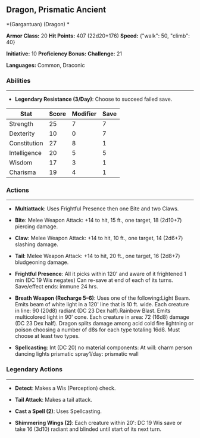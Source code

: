 ## Dragon, Prismatic Ancient
*(Gargantuan) (Dragon) *

**Armor Class:** 20
**Hit Points:** 407 (22d20+176)
**Speed:** {"walk": 50, "climb": 40}

**Initiative:** 10
**Proficiency Bonus:**
**Challenge:** 21

**Languages:** Common, Draconic

### Abilities
 --- 
- **Legendary Resistance (3/Day)**: Choose to succeed failed save.



| Stat | Score | Modifier | Save |
| ---- | ---- | ---- | ---- |
| Strength | 25 | 7 | 7 |
| Dexterity | 10 | 0 | 7 |
| Constitution | 27 | 8 | 1 |
| Intelligence | 20 | 5 | 5 |
| Wisdom | 17 | 3 | 1 |
| Charisma | 19 | 4 | 1 |

### Actions
 --- 
- **Multiattack**: Uses Frightful Presence then one Bite and two Claws.

- **Bite**: Melee Weapon Attack: +14 to hit, 15 ft., one target, 18 (2d10+7) piercing damage.

- **Claw**: Melee Weapon Attack: +14 to hit, 10 ft., one target, 14 (2d6+7) slashing damage.

- **Tail**: Melee Weapon Attack: +14 to hit, 20 ft., one target, 16 (2d8+7) bludgeoning damage.

- **Frightful Presence**: All it picks within 120' and aware of it frightened 1 min (DC 19 Wis negates) Can re-save at end of each of its turns. Save/effect ends: immune 24 hrs.

- **Breath Weapon (Recharge 5–6)**: Uses one of the following:Light Beam. Emits beam of white light in a 120' line that is 10 ft. wide. Each creature in line: 90 (20d8) radiant (DC 23 Dex half).Rainbow Blast. Emits multicolored light in 90' cone. Each creature in area: 72 (16d8) damage (DC 23 Dex half). Dragon splits damage among acid cold fire lightning or poison choosing a number of d8s for each type totaling 16d8. Must choose at least two types.

- **Spellcasting**: Int (DC 20) no material components: At will: charm person dancing lights prismatic spray1/day: prismatic wall

### Legendary Actions
 --- 
- **Detect**: Makes a Wis (Perception) check.

- **Tail Attack**: Makes a tail attack.

- **Cast a Spell (2)**: Uses Spellcasting.

- **Shimmering Wings (2)**: Each creature within 20': DC 19 Wis save or take 16 (3d10) radiant and blinded until start of its next turn.

